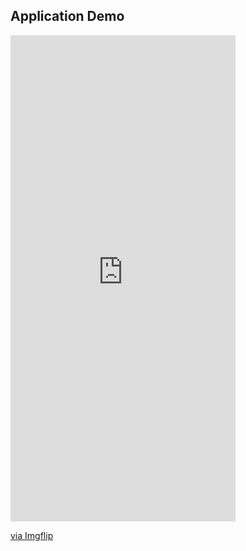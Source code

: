 <h2>Application Demo </h2>

<div style="width:360px;max-width:100%;"><div style="height:0;padding-bottom:216.11%;position:relative;"><iframe width="360" height="778" style="position:absolute;top:0;left:0;width:100%;height:100%;" frameBorder="0" src="https://imgflip.com/embed/5y8yg4"></iframe></div><p><a href="https://imgflip.com/gif/5y8yg4">via Imgflip</a></p></div>

